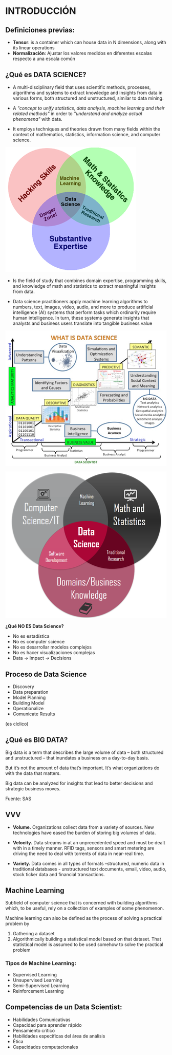 # INTRODUCCIÓN

## Definiciones previas:

- **Tensor**: is a container which can house data in N dimensions, along with its linear operations
- **Normalización**: Ajustar los valores medidos en diferentes escalas respecto a una escala común

## ¿Qué es DATA SCIENCE?

- A multi-disciplinary field that uses scientific methods, processes, algorithms and systems to extract knowledge and insights from data in various forms, both structured and unstructured, similar to data mining.

- A _"concept to unify statistics, data analysis, machine learning and their related methods"_ in order to _"understand and analyze actual phenomena"_ with data.

- It employs techniques and theories drawn from many fields within the context of mathematics, statistics, information science, and computer science.

![Venn Diagram 1](/images/imagen1.png)

- Is the field of study that combines domain expertise, programming skills, and knowledge of math and statistics to extract meaningful insights from data.

- Data science practitioners apply machine learning algorithms to numbers, text, images, video, audio, and more to produce artificial intelligence (AI) systems that perform tasks which ordinarily require human intelligence. In turn, these systems generate insights that analysts and business users translate into tangible business value

![Another definition](images/imagen2.png)

![Another Venn Diagram](images/imagen3.png)

**¿Qué NO ES Data Science?**

- No es estadística
- No es computer science
- No es desarrollar modelos complejos
- No es hacer visualizaciones complejas
- Data -> Impact -> Decisions

## Proceso de Data Science

- Discovery
- Data preparation
- Model Planning
- Building Model
- Operationalize
- Comunicate Results

(es cíclico)

## ¿Qué es BIG DATA?

Big data is a term that describes the large volume of data – both structured and unstructured – that inundates a business on a day-to-day basis.

But it’s not the amount of data that’s important. It’s what organizations do with the data that matters.

Big data can be analyzed for insights that lead to better decisions and strategic business moves.

Fuente: SAS

## VVV

- **Volume.** Organizations collect data from a variety of sources. New technologies have eased the burden of storing big volumes of data.

- **Velocity.** Data streams in at an unprecedented speed and must be dealt with in a timely manner. RFID tags, sensors and smart metering are driving the need to deal with torrents of data in near-real time.

- **Variety.** Data comes in all types of formats –structured, numeric data in traditional databases - unstructured text documents, email, video, audio, stock ticker data and financial transactions.

## Machine Learning

Subfield of computer science that is concerned with building algorithms which, to be useful, rely on a collection of examples of some phenomenon.

Machine learning can also be defined as the process of solving a practical problem by
1) Gathering a dataset
2) Algorithmically building a statistical model based on that dataset. That statistical model is assumed to be used somehow to solve the practical problem

### Tipos de Machine Learning:

- Supervised Learning
- Unsupervised Learning
- Semi-Supervised Learning
- Reinforcement Learning

## Competencias de un Data Scientist:

- Habilidades Comunicativas
- Capacidad para aprender rápido
- Pensamiento crítico
- Habilidades específicas del área de análisis
- Ética
- Capacidades computacionales

